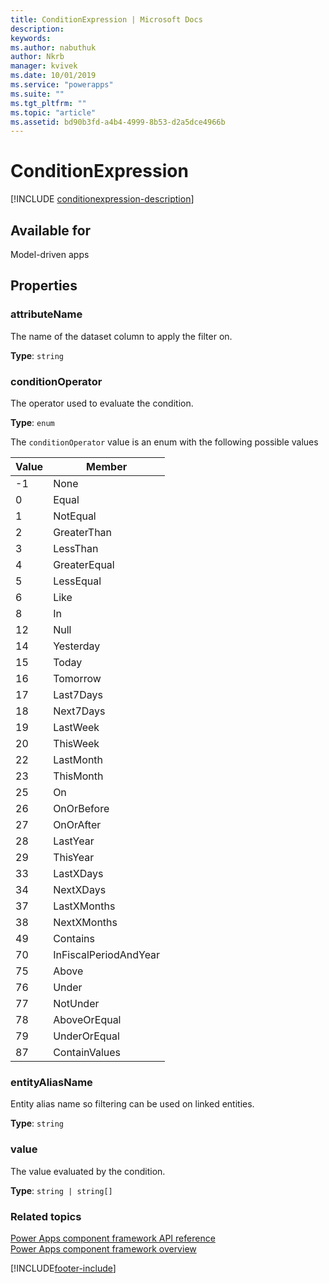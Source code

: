 ```yaml
---
title: ConditionExpression | Microsoft Docs
description: 
keywords:
ms.author: nabuthuk
author: Nkrb
manager: kvivek
ms.date: 10/01/2019
ms.service: "powerapps"
ms.suite: ""
ms.tgt_pltfrm: ""
ms.topic: "article"
ms.assetid: bd90b3fd-a4b4-4999-8b53-d2a5dce4966b
---
```


# ConditionExpression

[!INCLUDE [conditionexpression-description](includes/conditionexpression-description.md)]

## Available for 

Model-driven apps

## Properties

### attributeName

The name of the dataset column to apply the filter on.

**Type**: `string`

### conditionOperator

The operator used to evaluate the condition.

**Type**: `enum`

The `conditionOperator` value is an enum with the following possible values

|Value|Member|
|--|--|
|-1|None|
|0|Equal|
|1|NotEqual|
|2|GreaterThan|
|3|LessThan|
|4|GreaterEqual|
|5|LessEqual|
|6|Like|
|8|In|
|12|Null|
|14|Yesterday|
|15|Today|
|16|Tomorrow|
|17|Last7Days|
|18|Next7Days|
|19|LastWeek|
|20|ThisWeek|
|22|LastMonth|
|23|ThisMonth|
|25|On|
|26|OnOrBefore|
|27|OnOrAfter|
|28|LastYear|
|29|ThisYear|
|33|LastXDays|
|34|NextXDays|
|37|LastXMonths|
|38|NextXMonths|
|49|Contains|
|70|InFiscalPeriodAndYear|
|75|Above|
|76|Under|
|77|NotUnder|
|78|AboveOrEqual|
|79|UnderOrEqual|
|87|ContainValues|

### entityAliasName

Entity alias name so filtering can be used on linked entities.

**Type**: `string`

### value

The value evaluated by the condition.

**Type**: `string | string[]`

### Related topics

[Power Apps component framework API reference](../reference/index.md)<br/>
[Power Apps component framework overview](../overview.md)

[!INCLUDE[footer-include](../../../includes/footer-banner.md)]